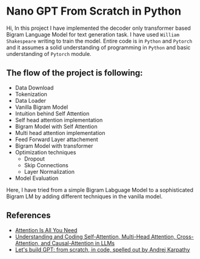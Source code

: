 # Nano GPT From Scratch in Python

Hi, In this project I have implemented the decoder only transformer based Bigram Language Model for text generation task. I have used `William Shakespeare` writing to train the model. Entire code is in `Python` and `Pytorch` and it assumes a solid understanding of programming in `Python` and basic understanding of `Pytorch` module.



The flow of the project is following:
---
- Data Download
- Tokenization
- Data Loader
- Vanilla Bigram Model
- Intuition behind Self Attention
- Self head attention implementation
- Bigram Model with Self Attention
- Multi head attention implementation
- Feed Forward Layer attachement
- Bigram Model with transformer
- Optimization techniques
  - Dropout
  - Skip Connections
  - Layer Normalization
- Model Evaluation

Here, I have tried from a simple Bigram Labguage Model to a sophisticated Bigram LM by adding different techniques in the vanilla model. 

References
---
- <a href="https://arxiv.org/abs/1706.03762"> Attention Is All You Need </a>
- <a href="https://magazine.sebastianraschka.com/p/understanding-and-coding-self-attention">Understanding and Coding Self-Attention, Multi-Head Attention, Cross-Attention, and Causal-Attention in LLMs</a>
- <a href="https://www.youtube.com/watch?v=kCc8FmEb1nY"> Let's build GPT: from scratch, in code, spelled out by Andrej Karpathy</a>
